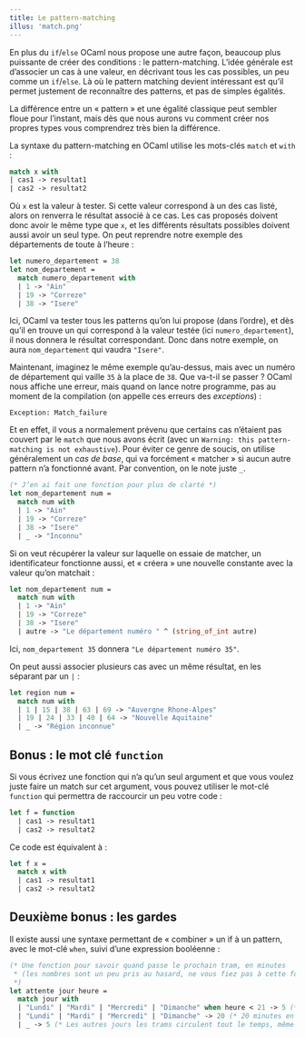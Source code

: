 ```yaml
---
title: Le pattern-matching
illus: 'match.png'
---
```


En plus du `if`/`else` OCaml nous propose une autre façon, beaucoup plus puissante de
créer des conditions : le pattern-matching. L’idée générale est d’associer un cas à une valeur,
en décrivant tous les cas possibles, un peu comme un `if`/`else`. Là où le pattern matching devient intéressant
est qu’il permet justement de reconnaître des patterns, et pas de simples égalités.

La différence entre un « pattern » et une égalité classique peut sembler floue pour l’instant, mais dès que
nous aurons vu comment créer nos propres types vous comprendrez très bien la différence.

La syntaxe du pattern-matching en OCaml utilise les mots-clés `match` et `with` :

```ocaml
match x with
| cas1 -> resultat1
| cas2 -> resultat2
```

Où `x` est la valeur à tester. Si cette valeur correspond à un des cas listé, alors on renverra le résultat associé à ce cas.
Les cas proposés doivent donc avoir le même type que `x`, et les différents résultats possibles doivent aussi avoir un seul type.
On peut reprendre notre exemple des départements de toute à l’heure :

```ocaml
let numero_departement = 38
let nom_departement =
  match numero_departement with
  | 1 -> "Ain"
  | 19 -> "Correze"
  | 38 -> "Isere"
```

Ici, OCaml va tester tous les patterns qu’on lui propose (dans l’ordre), et dès qu’il en trouve un qui correspond à la valeur
testée (ici `numero_departement`), il nous donnera le résultat correspondant. Donc dans notre exemple, on aura `nom_departement`
qui vaudra `"Isere"`.

Maintenant, imaginez le même exemple qu’au-dessus, mais avec un numéro de département qui vaille `35` à la place de `38`.
Que va-t-il se passer ? OCaml nous affiche une erreur, mais quand on lance notre programme, pas au moment de la
compilation (on appelle ces erreurs des *exceptions*) :

```
Exception: Match_failure
```

Et en effet, il vous a normalement prévenu que certains cas n’étaient pas couvert par le `match` que nous avons
écrit (avec un `Warning: this pattern-matching is not exhaustive`). Pour éviter ce genre de soucis, on utilise
généralement un *cas de base*, qui va forcément « matcher » si aucun autre pattern n’a fonctionné avant.
Par convention, on le note juste `_`.

```ocaml
(* J’en ai fait une fonction pour plus de clarté *)
let nom_departement num =
  match num with
  | 1 -> "Ain"
  | 19 -> "Correze"
  | 38 -> "Isere"
  | _ -> "Inconnu"
```

Si on veut récupérer la valeur sur laquelle on essaie de matcher,
un identificateur fonctionne aussi, et « créera » une nouvelle constante avec la valeur qu’on matchait :

```ocaml
let nom_departement num =
  match num with
  | 1 -> "Ain"
  | 19 -> "Correze"
  | 38 -> "Isere"
  | autre -> "Le département numéro " ^ (string_of_int autre)
```

Ici, `nom_departement 35` donnera `"Le département numéro 35"`.

On peut aussi associer plusieurs cas avec un même résultat, en les séparant par un `|` :

```ocaml
let region num =
  match num with
  | 1 | 15 | 38 | 63 | 69 -> "Auvergne Rhone-Alpes"
  | 19 | 24 | 33 | 40 | 64 -> "Nouvelle Aquitaine"
  | _ -> "Région inconnue"
```

## Bonus : le mot clé `function`

Si vous écrivez une fonction qui n’a qu’un seul argument et que vous voulez juste faire un match sur cet argument,
vous pouvez utiliser le mot-clé `function` qui permettra de raccourcir un peu votre code :

```ocaml
let f = function
  | cas1 -> resultat1
  | cas2 -> resultat2
```

Ce code est équivalent à :

```ocaml
let f x =
  match x with
  | cas1 -> resultat1
  | cas2 -> resultat2
```

## Deuxième bonus : les gardes

Il existe aussi une syntaxe permettant de « combiner » un if à un pattern, avec le mot-clé `when`,
suivi d’une expression booléenne :

```ocaml
(* Une fonction pour savoir quand passe le prochain tram, en minutes
 * (les nombres sont un peu pris au hasard, ne vous fiez pas à cette fonction quand vous attendez un tram)
 *)
let attente jour heure =
  match jour with
  | "Lundi" | "Mardi" | "Mercredi" | "Dimanche" when heure < 21 -> 5 (* 5 minutes en journée *)
  | "Lundi" | "Mardi" | "Mercredi" | "Dimanche" -> 20 (* 20 minutes en soirée *)
  | _ -> 5 (* Les autres jours les trams circulent tout le temps, même le soir *)
```
